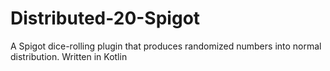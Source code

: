 # Distributed-20-Spigot
A Spigot dice-rolling plugin that produces randomized numbers into normal distribution.
Written in Kotlin
